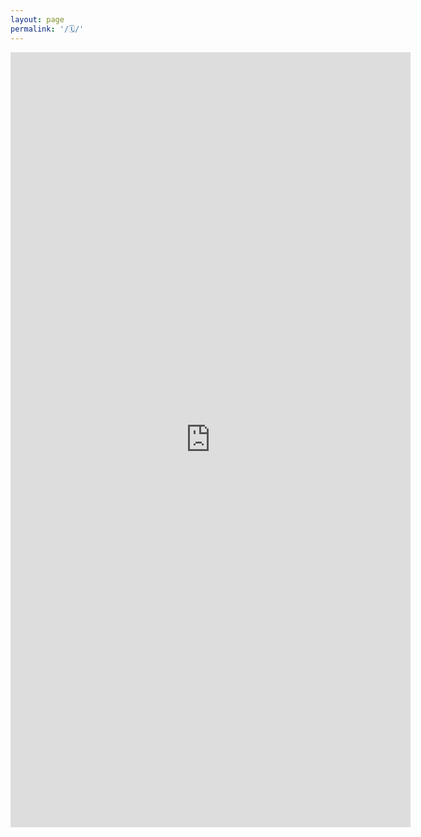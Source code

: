 ```yaml
---
layout: page
permalink: '/🗓/'
---
```


<div class="d-flex justify-content-center">
    <iframe src="https://docs.google.com/forms/d/e/1FAIpQLScdIa1ZLqrzRpu0LzoeTCkdwbTUaNCtG6HkR_ugBzE4dgOERw/viewform?embedded=true" width="640" height="1240" frameborder="0" marginheight="0" marginwidth="0">Loading…</iframe>
</div>
